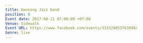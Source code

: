 ```yaml
---
title: Hanoing Jazz band
position: 0
Event date: 2017-08-11 07:00:00 +07:00
Venue: Sidewalk
Event URL: https://www.facebook.com/events/333328053763889/
Genre: live
---
```


